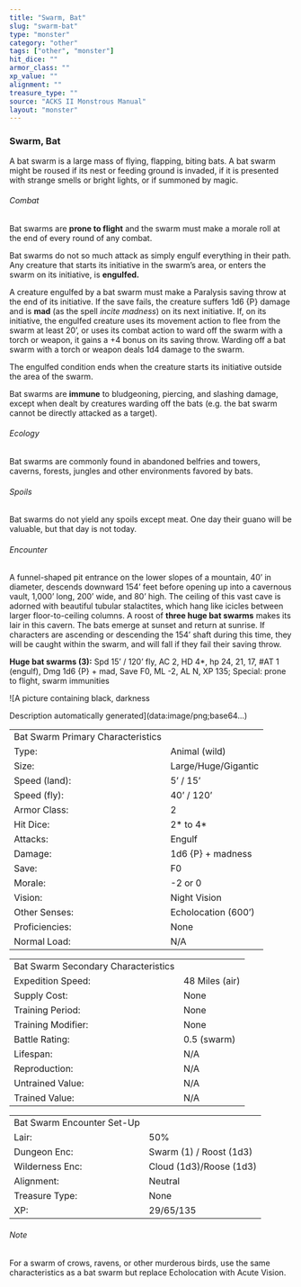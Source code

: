 ```yaml
---
title: "Swarm, Bat"
slug: "swarm-bat"
type: "monster"
category: "other"
tags: ["other", "monster"]
hit_dice: ""
armor_class: ""
xp_value: ""
alignment: ""
treasure_type: ""
source: "ACKS II Monstrous Manual"
layout: "monster"
---
```


### Swarm, Bat

A bat swarm is a large mass of flying, flapping, biting bats. A bat swarm might be roused if its
nest or feeding ground is invaded, if it is presented with strange smells or bright lights, or if
summoned by magic.

###### Combat

Bat swarms are **prone to flight** and the swarm must make a morale roll at the end of every round
of any combat.

Bat swarms do not so much attack as simply engulf everything in their path. Any creature that
starts its initiative in the swarm’s area, or enters the swarm on its initiative, is **engulfed.**

A creature engulfed by a bat swarm must make a Paralysis saving throw at the end of its initiative.
If the save fails, the creature suffers 1d6 {P} damage and is **mad** (as the spell *incite
madness*) on its next initiative. If, on its initiative, the engulfed creature uses its movement
action to flee from the swarm at least 20’, or uses its combat action to ward off the swarm with a
torch or weapon, it gains a +4 bonus on its saving throw. Warding off a bat swarm with a torch or
weapon deals 1d4 damage to the swarm.

The engulfed condition ends when the creature starts its initiative outside the area of the swarm.

Bat swarms are **immune** to bludgeoning, piercing, and slashing damage, except when dealt by
creatures warding off the bats (e.g. the bat swarm cannot be directly attacked as a target).

###### Ecology

Bat swarms are commonly found in abandoned belfries and towers, caverns, forests, jungles and other
environments favored by bats.

###### Spoils

Bat swarms do not yield any spoils except meat. One day their guano will be valuable, but that day
is not today.

###### Encounter

A funnel-shaped pit entrance on the lower slopes of a mountain, 40’ in diameter, descends downward
154’ feet before opening up into a cavernous vault, 1,000’ long, 200’ wide, and 80’ high. The
ceiling of this vast cave is adorned with beautiful tubular stalactites, which hang like icicles
between larger floor-to-ceiling columns. A roost of **three huge bat swarms** makes its lair in this
cavern. The bats emerge at sunset and return at sunrise. If characters are ascending or descending
the 154’ shaft during this time, they will be caught within the swarm, and will fall if they fail
their saving throw.

**Huge bat swarms (3):** Spd 15’ / 120’ fly, AC 2, HD 4\*, hp 24, 21, 17, #AT 1 (engulf), Dmg 1d6
{P} + mad, Save F0, ML -2, AL N, XP 135; Special: prone to flight, swarm immunities

![A picture containing black, darkness

Description automatically generated](data:image/png;base64...)

|  |  |
| --- | --- |
| Bat Swarm Primary Characteristics | |
| Type: | Animal (wild) |
| Size: | Large/Huge/Gigantic |
| Speed (land): | 5’ / 15’ |
| Speed (fly): | 40’ / 120’ |
| Armor Class: | 2 |
| Hit Dice: | 2\* to 4\* |
| Attacks: | Engulf |
| Damage: | 1d6 {P} + madness |
| Save: | F0 |
| Morale: | -2 or 0 |
| Vision: | Night Vision |
| Other Senses: | Echolocation (600’) |
| Proficiencies: | None |
| Normal Load: | N/A |

|  |  |
| --- | --- |
| Bat Swarm Secondary Characteristics | |
| Expedition Speed: | 48 Miles (air) |
| Supply Cost: | None |
| Training Period: | None |
| Training Modifier: | None |
| Battle Rating: | 0.5 (swarm) |
| Lifespan: | N/A |
| Reproduction: | N/A |
| Untrained Value: | N/A |
| Trained Value: | N/A |

|  |  |
| --- | --- |
| Bat Swarm Encounter Set-Up | |
| Lair: | 50% |
| Dungeon Enc: | Swarm (1) / Roost (1d3) |
| Wilderness Enc: | Cloud (1d3)/Roose (1d3) |
| Alignment: | Neutral |
| Treasure Type: | None |
| XP: | 29/65/135 |

###### Note

For a swarm of crows, ravens, or other murderous birds, use the same characteristics as a bat swarm
but replace Echolocation with Acute Vision.
